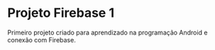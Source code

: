 # Projeto Firebase 1

Primeiro projeto criado para aprendizado na programação Android e conexão com Firebase.
